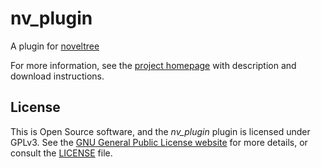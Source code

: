 # nv_plugin

A plugin for [noveltree](https://peter88213.github.io/noveltree)

For more information, see the [project homepage](https://github.com/peter88213/nv_plugin) with description and download instructions.

## License

This is Open Source software, and the *nv_plugin* plugin is licensed under GPLv3. See the
[GNU General Public License website](https://www.gnu.org/licenses/gpl-3.0.en.html) for more
details, or consult the [LICENSE](https://github.com/peter88213/nv_plugin/blob/main/LICENSE) file.
